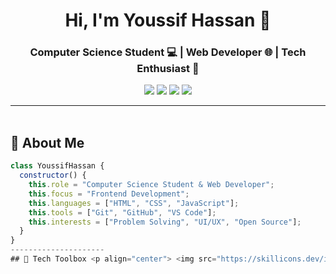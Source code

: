 <h1 align="center">Hi, I'm Youssif Hassan 👋</h1>
<h3 align="center">Computer Science Student 💻 | Web Developer 🌐 | Tech Enthusiast 🚀</h3>

<p align="center">
  <a href="https://linkedin.com/in/your-link"><img src="https://img.shields.io/badge/Youssif%20Hassan-0077B5?style=for-the-badge&logo=linkedin&logoColor=white" /></a>
  <a href="https://github.com/your-github"><img src="https://img.shields.io/badge/GitHub-100000?style=for-the-badge&logo=github&logoColor=white" /></a>
  <a href="mailto:your-email@gmail.com"><img src="https://img.shields.io/badge/Email-D14836?style=for-the-badge&logo=gmail&logoColor=white" /></a>
  <a href="https://your-portfolio.com"><img src="https://img.shields.io/badge/Portfolio-yourwebsite.com-blueviolet?style=for-the-badge&logo=google-chrome&logoColor=white" /></a>
</p>

---

<img src="https://media.giphy.com/media/3o7abKhOpu0NwenH3O/giphy.gif" width="100%" height="3px" />

## 🚀 About Me

```js
class YoussifHassan {
  constructor() {
    this.role = "Computer Science Student & Web Developer";
    this.focus = "Frontend Development";
    this.languages = ["HTML", "CSS", "JavaScript"];
    this.tools = ["Git", "GitHub", "VS Code"];
    this.interests = ["Problem Solving", "UI/UX", "Open Source"];
  }
}
---------------------
## 🧰 Tech Toolbox <p align="center"> <img src="https://skillicons.dev/icons?i=flutter,dart,cpp,java,python,vscode,github,figma,git,bash" /> </p>
